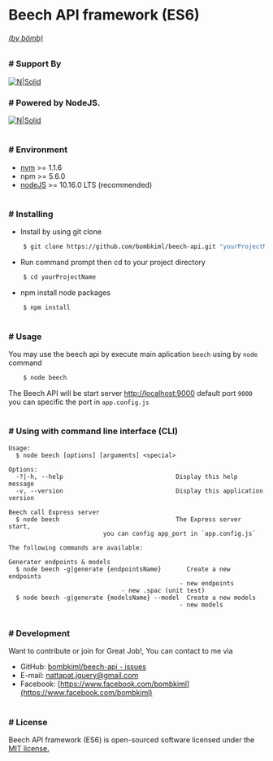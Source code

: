 # Beech API framework (ES6)
###### [(by bömb)](https://www.facebook.com/bombkiml)
###
### # Support By
[![N|Solid](https://image.ibb.co/gfbtQe/beech_LTSx1.png)](https://github.com/bombkiml/phpbeech)

### # Powered by NodeJS.
[![N|Solid](https://image.ibb.co/dUEGD9/node2.png)](https://nodejs.org)
#
### # Environment
  - [nvm](https://github.com/coreybutler/nvm-windows) >= 1.1.6
  - npm >= 5.6.0
  - [nodeJS](https://nodejs.org) >= 10.16.0 LTS (recommended)
#
### # Installing
  - Install by using git clone 
```sh
    $ git clone https://github.com/bombkiml/beech-api.git "yourProjectName" 
```
  - Run command prompt then cd to your project directory
```sh
    $ cd yourProjectName
```
  - npm install node packages
```sh
    $ npm install
```
#
### # Usage
You may use the beech api by execute main aplication `beech` using by `node` command
```sh
    $ node beech
```
The Beech API will be start server [http://localhost:9000](http://localhost:9000) default port ``9000`` you can specific the port in ``app.config.js``

#
### # Using with command line interface (CLI)

	Usage:
	  $ node beech [options] [arguments] <special>

	Options:
	  -?|-h, --help                               Display this help message
	  -v, --version                               Display this application version

	Beech call Express server
	  $ node beech                                The Express server start,
						      you can config app_port in `app.config.js`

	The following commands are available:

	Generater endpoints & models
	  $ node beech -g|generate {endpointsName}       Create a new endpoints 
		                                           - new endpoints
						           - new .spac (unit test)
	  $ node beech -g|generate {modelsName} --model  Create a new models 
		                                           - new models
							
											  
#
### # Development
Want to contribute or join for Great Job!, You can contact to me via
  - GitHub: [bombkiml/beech-api - issues](https://github.com/bombkiml/beech-api/issues)
  - E-mail: nattapat.jquery@gmail.com 
  - Facebook: [https://www.facebook.com/bombkiml](https://www.facebook.com/bombkiml)
#
### # License
Beech API framework (ES6) is open-sourced software licensed under the [MIT license.](https://opensource.org/licenses/MIT)

